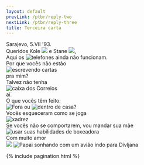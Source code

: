 ```yaml
---
layout: default
prevLink: /ptbr/reply-two
nextLink: /ptbr/reply-three
title: Terceira carta
---
```


<div class="LetterThree">
  <div class="LetterFive-date">
    Sarajevo, 5.VII '93.
  </div>

  <div class="LetterThree-block">
    Queridos Kole 
    <img 
      class="LetterThree-stamp LetterThree-stamp--tall" 
      src="/public/img/letter-03/football-player.jpg"
      aria-hidden="true" 
    />
    e Stane
    <img
      class="LetterThree-stamp LetterThree-stamp--square"
      src="/public/img/letter-03/olimpics.jpg"
      aria-hidden="true"
    />,
  </div>

  <div class="LetterThree-block LetterThree-block--two">
    Aqui os <img 
      class="LetterThree-stamp" 
      src="/public/img/letter-03/phone.jpg"
      alt="telefones"
    />
    ainda não funcionam.
  </div>

  <div class="LetterThree-block LetterThree-block--double">
    <div class="LetterThree-doubleItem">
      <div class="LetterThree-doubleItemText LetterThree-doubleItemText--narrow">
        Por que vocês não estão
      </div>
      <div>
        <img 
          class="LetterThree-stamp" 
          src="/public/img/letter-03/letter.jpg"
          alt="escrevendo cartas"
        />
      </div>
      <div class="LetterThree-doubleItemTextBottom">pra mim?</div>
    </div>
    <div class="LetterThree-doubleItem">
      <div class="LetterThree-doubleItemText LetterThree-doubleItemText--narrow">
        Talvez não tenha
      </div>
      <img 
        class="LetterThree-stamp" 
        src="/public/img/letter-03/postbox.jpg"
        alt="caixa dos Correios"
      /> 
      <div class="LetterThree-doubleItemTextBottom">aí.</div>
    </div>
  </div>

  <div class="LetterThree-block LetterThree-block--four">
    O que vocês têm feito:
    <div class="LetterThree-blockFourStamps">
      <img 
        class="LetterThree-stamp LetterThree-stamp--landscape" 
        src="/public/img/letter-03/tree.jpg"
        alt="Fora" 
      />
      ou
      <img
        class="LetterThree-stamp LetterThree-stamp--landscape"
        src="/public/img/letter-03/home.jpg"
        alt="dentro de casa"
      />?
    </div>
  </div>

  <div class="LetterThree-block LetterThree-block--double">
    <div class="LetterThree-doubleItem">
      <div class="LetterThree-doubleItemText">
        Vocês esqueceram como se joga
      </div>
      <img 
        class="LetterThree-stamp" 
        src="/public/img/letter-03/chess.jpg"
        alt="xadrez"
      />
    </div>
    <div class="LetterThree-doubleItem">
      <div class="LetterThree-doubleItemText">
        Se vocês não se comportarem, vou mandar sua mãe
      </div>
      <img 
        class="LetterThree-stamp" 
        src="/public/img/letter-03/boxing.jpg"
        alt="usar suas habilidades de boxeadora"
      />
    </div>
  </div>

  <div class="LetterThree-bottom">
    Com muito amor
    <div class="LetterThree-bottomImages">
      <img
        class="LetterThree-stamp LetterThree-stamp--landscape LetterThree-stamp--bottom"
        src="/public/img/letter-03/plane.jpg"
        aria-hidden="true"
      />
      <img
        class="LetterThree-tadija"
        src="/public/img/letter-03/tadija.png"
        alt="Papai sonhando com um avião indo para Divljana"
      />
    </div>
  </div>

{% include pagination.html %}

</div>
